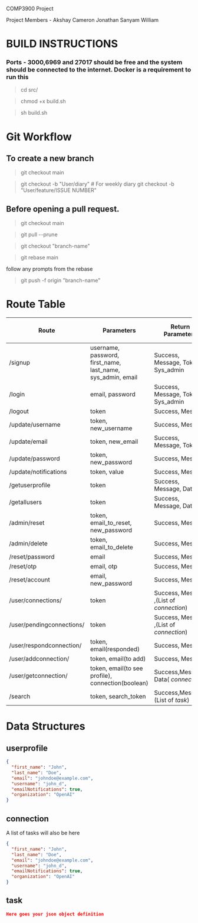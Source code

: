 COMP3900 Project

Project Members -
Akshay
Cameron
Jonathan
Sanyam
William

# BUILD INSTRUCTIONS

### Ports - 3000,6969 and 27017 should be free and the system should be connected to the internet. Docker is a requirement to run this

> cd src/

> chmod +x build.sh

> sh build.sh


# Git Workflow

## To create a new branch

> git checkout main

> git checkout -b "User/diary" # For weekly diary
> git checkout -b "User/feature/ISSUE NUMBER"

## Before opening a pull request.

> git checkout main

> git pull --prune

> git checkout "branch-name"

> git rebase main

follow any prompts from the rebase

> git push -f origin "branch-name"

# Route Table

| Route                     | Parameters                                                  | Return Parameters                        | HTTP Request Type |
| ------------------------- | ----------------------------------------------------------- | ---------------------------------------- | ----------------- |
| /signup                   | username, password, first_name, last_name, sys_admin, email | Success, Message, Token, Sys_admin       | POST              |
| /login                    | email, password                                             | Success, Message, Token, Sys_admin       | POST              |
| /logout                   | token                                                       | Success, Message                         | POST              |
| /update/username          | token, new_username                                         | Success, Message                         | PUT               |
| /update/email             | token, new_email                                            | Success, Message, Token                  | PUT               |
| /update/password          | token, new_password                                         | Success, Message                         | PUT               |
| /update/notifications     | token, value                                                | Success, Message                         | PUT               |
| /getuserprofile           | token                                                       | Success, Message, Data                   | POST              |
| /getallusers              | token                                                       | Success, Message, Data                   | POST              |
| /admin/reset              | token, email_to_reset, new_password                         | Success, Message                         | PUT               |
| /admin/delete             | token, email_to_delete                                      | Success, Message                         | DELETE            |
| /reset/password           | email                                                       | Success, Message                         | PUT               |
| /reset/otp                | email, otp                                                  | Success, Message                         | POST              |
| /reset/account            | email, new_password                                         | Success, Message                         | POST              |
| /user/connections/        | token                                                       | Success, Message ,(List of _connection_) | GET               |
| /user/pendingconnections/ | token                                                       | Success, Message ,(List of _connection_) | GET               |
| /user/respondconnection/  | token, email(responded)                                     | Success, Message                         | POST              |
| /user/addconnection/      | token, email(to add)                                        | Success, Message                         | POST              |
| /user/getconnection/      | token, email(to see profile), connection(boolean)           | Success,Message, Data( _connection_)     | GET               |
| /search                   | token, search_token                                         | Success,Message,(List of _task_)         | GET               |

# Data Structures

## userprofile

```json
{
  "first_name": "John",
  "last_name": "Doe",
  "email": "johndoe@example.com",
  "username": "john_d",
  "emailNotifications": true,
  "organization": "OpenAI"
}
```

## connection

A list of tasks will also be here

```json
{
  "first_name": "John",
  "last_name": "Doe",
  "email": "johndoe@example.com",
  "username": "john_d",
  "emailNotifications": true,
  "organization": "OpenAI"
}
```

## task

```json
Here goes your json object definition
```
